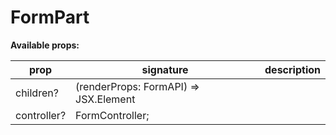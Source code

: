 # FormPart

**Available props:**

| prop           | signature | description | 
| -------------- | --- | --- |
| children?      | (renderProps: FormAPI) => JSX.Element |
| controller?    | FormController;|
